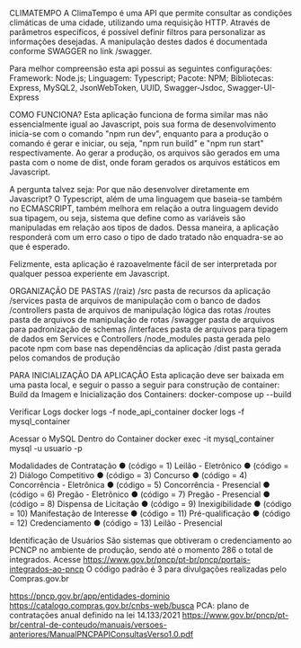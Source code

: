 CLIMATEMPO
A ClimaTempo é uma API que permite consultar as condições climáticas de uma cidade, utilizando uma requisição HTTP. Através de parâmetros específicos, é possível definir filtros para personalizar as informações desejadas.
A manipulação destes dados é documentada conforme SWAGGER no link /swagger.

Para melhor compreensão esta api possui as seguintes configurações:
Framework: Node.js;
Linguagem: Typescript;
Pacote: NPM;
Bibliotecas: Express, MySQL2, JsonWebToken, UUID, Swagger-Jsdoc, Swagger-UI-Express

COMO FUNCIONA?
Esta aplicação funciona de forma similar mas não essencialmente igual ao Javascript, pois sua forma de desenvolvimento inicia-se com o comando "npm run dev", enquanto para a produção o comando é gerar e iniciar, ou seja, "npm run build" e "npm run start" respectivamente. Ao gerar a produção, os arquivos são gerados em uma pasta com o nome de dist, onde foram gerados os arquivos estáticos em Javascript.

A pergunta talvez seja: Por que não desenvolver diretamente em Javascript? O Typescript, além de uma linguagem que baseia-se também no ECMASCRIPT, também melhora em relação a outra linguagem devido sua tipagem, ou seja, sistema que define como as variáveis são manipuladas em relação aos tipos de dados. Dessa maneira, a aplicação responderá com um erro caso o tipo de dado tratado não enquadra-se ao que é esperado.

Felizmente, esta aplicação é razoavelmente fácil de ser interpretada por qualquer pessoa experiente em Javascript.

ORGANIZAÇÃO DE PASTAS
/(raiz)
    /src            pasta de recursos da aplicação
    /services       pasta de arquivos de manipulação com o banco de dados
    /controllers    pasta de arquivos de manipulação lógica das rotas
    /routes         pasta de arquivos de manipulação de rotas
    /swagger        pasta de arquivos para padronização de schemas
    /interfaces     pasta de arquivos para tipagem de dados em Services e Controllers
/node_modules       pasta gerada pelo pacote npm com base nas dependências da aplicação
/dist               pasta gerada pelos comandos de produção

PARA INICIALIZAÇÃO DA APLICAÇÃO
Esta aplicação deve ser baixada em uma pasta local, e seguir o passo a seguir para construção de container:
Build da Imagem e Inicialização dos Containers: docker-compose up --build

Verificar Logs
docker logs -f node_api_container
docker logs -f mysql_container

Acessar o MySQL Dentro do Container
docker exec -it mysql_container mysql -u usuario -p

Modalidades de Contratação
● (código = 1) Leilão - Eletrônico
● (código = 2) Diálogo Competitivo
● (código = 3) Concurso
● (código = 4) Concorrência - Eletrônica
● (código = 5) Concorrência - Presencial
● (código = 6) Pregão - Eletrônico
● (código = 7) Pregão - Presencial
● (código = 8) Dispensa de Licitação
● (código = 9) Inexigibilidade
● (código = 10) Manifestação de Interesse
● (código = 11) Pré-qualificação
● (código = 12) Credenciamento
● (código = 13) Leilão - Presencial

Identificação de Usuários
São sistemas que obtiveram o credenciamento ao PCNCP no ambiente de produção, sendo até o momento 286 o total de integrados.
Acesse https://www.gov.br/pncp/pt-br/pncp/portais-integrados-ao-pncp
O código padrão é 3 para divulgações realizadas pelo Compras.gov.br

https://pncp.gov.br/app/entidades-dominio
https://catalogo.compras.gov.br/cnbs-web/busca
PCA: plano de contratações anual definido na lei 14.133/2021
https://www.gov.br/pncp/pt-br/central-de-conteudo/manuais/versoes-anteriores/ManualPNCPAPIConsultasVerso1.0.pdf


